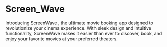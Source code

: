 # Screen_Wave
Introducing ScreenWave , the ultimate movie booking app designed to revolutionize your cinema experience. With sleek design and intuitive functionality, ScreenWave makes it easier than ever to discover, book, and enjoy your favorite movies at your preferred theaters.
